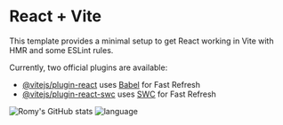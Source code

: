 # React + Vite

This template provides a minimal setup to get React working in Vite with HMR and some ESLint rules.

Currently, two official plugins are available:

- [@vitejs/plugin-react](https://github.com/vitejs/vite-plugin-react/blob/main/packages/plugin-react/README.md) uses [Babel](https://babeljs.io/) for Fast Refresh
- [@vitejs/plugin-react-swc](https://github.com/vitejs/vite-plugin-react-swc) uses [SWC](https://swc.rs/) for Fast Refresh

![Romy's GitHub stats](https://github-readme-stats.vercel.app/api?username=romysaputrasihananda&show_icons=true&theme=blue-green)
![language](https://github-readme-stats.vercel.app/api/top-langs/?username=romysaputrasihananda&layout=compact&theme=blue-green&hide_border=true&hide=angular,blade,css,html,sass,scss,smarty,ts)
